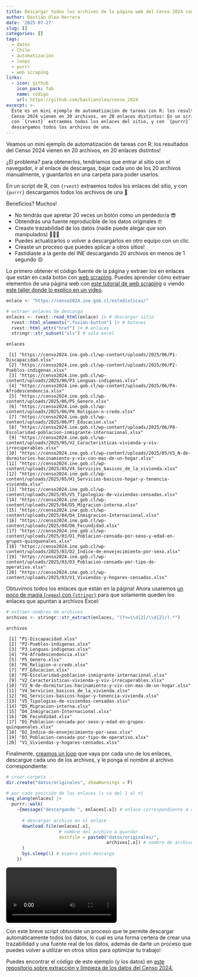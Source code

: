 ```yaml
---
title: Descargar todos los archivos de la página web del Censo 2024 con {rvest}
author: Bastián Olea Herrera
date: '2025-07-27'
slug: []
categories: []
tags:
  - datos
  - Chile
  - automatización
  - loops
  - purrr
  - web scraping
links:
  - icon: github
    icon_pack: fab
    name: código
    url: https://github.com/bastianolea/censo_2024
excerpt: >-
  Éste es un mini ejemplo de automatización de tareas con R: los resultados del
  Censo 2024 vienen en 20 archivos, en 20 enlaces distintos! En un script de R,
  con `{rvest}` extraemos todos los enlaces del sitio, y con `{purrr}`
  descargamos todos los archivos de una.
---
```



Veamos un mini ejemplo de automatización de tareas con R: los resultados del Censo 2024 vienen en 20 archivos, en 20 enlaces distintos!

¿El problema? para obtenerlos, tendríamos que entrar al sitio con el navegador, ir al enlace de descargas, bajar cada uno de los 20 archivos manualmente, y guardarlos en una carpeta para poder usarlos.

En un script de R, con `{rvest}` extraemos todos los enlaces del sitio, y con `{purrr}` descargamos todos los archivos de una 🚀

Beneficios? Muchos!
- No tendrás que apretar 20 veces un botón como un perdedor/a 😎
- Obtendrás una fuente reproducible de los datos originales 🤓
- Creaste trazabilidad de los datos (nadie puede alegar que son manipulados) 🕵🏻‍♀️
- Puedes actualizarlos o volver a descargarlos en otro equipo con un clic
- Creaste un proceso que puedes aplicar a otros sitios!
- Fastidiaste a la gente del INE descargando 20 archivos en menos de 1 segundo 😣

Lo primero obtener el código fuente de la página y extraer los en enlaces que están en cada botón con [web scraping](https://bastianolea.rbind.io/blog/r_introduccion/web_scraping/). Puedes aprender cómo extraer elementos de una página web con [este tutorial de web scraping](https://bastianolea.rbind.io/blog/tutorial_scraping_rvest/) o viendo [este taller donde lo explico en un video](https://bastianolea.rbind.io/blog/taller_corrupcion_cesi/).

``` r
enlace <- "https://censo2024.ine.gob.cl/estadisticas/"

# extraer enlaces de descarga
enlaces <- rvest::read_html(enlace) |> # descargar sitio
  rvest::html_elements(".fusion-button") |> # botones
  rvest::html_attr("href") |> # enlaces
  stringr::str_subset("xls") # sólo excel

enlaces
```

     [1] "https://censo2024.ine.gob.cl/wp-content/uploads/2025/06/P1-Discapacidad.xlsx"                                            
     [2] "https://censo2024.ine.gob.cl/wp-content/uploads/2025/06/P2-Pueblos-indigenas.xlsx"                                       
     [3] "https://censo2024.ine.gob.cl/wp-content/uploads/2025/06/P3_Lenguas-indigenas.xlsx"                                       
     [4] "https://censo2024.ine.gob.cl/wp-content/uploads/2025/06/P4-Afrodescendencia.xlsx"                                        
     [5] "https://censo2024.ine.gob.cl/wp-content/uploads/2025/06/P5_Genero.xlsx"                                                  
     [6] "https://censo2024.ine.gob.cl/wp-content/uploads/2025/06/P6_Religion-o-credo.xlsx"                                        
     [7] "https://censo2024.ine.gob.cl/wp-content/uploads/2025/06/P7_Educacion.xlsx"                                               
     [8] "https://censo2024.ine.gob.cl/wp-content/uploads/2025/06/P8-Escolaridad-poblacion-inmigrante-internacional.xlsx"          
     [9] "https://censo2024.ine.gob.cl/wp-content/uploads/2025/05/V2_Caracteristicas-vivienda-y-viv-irrecuperables.xlsx"           
    [10] "https://censo2024.ine.gob.cl/wp-content/uploads/2025/05/V3_N-de-dormitorios-hacinamiento-y-viv-con-mas-de-un-hogar.xlsx" 
    [11] "https://censo2024.ine.gob.cl/wp-content/uploads/2025/05/V4_Servicios_basicos_de_la_vivienda.xlsx"                        
    [12] "https://censo2024.ine.gob.cl/wp-content/uploads/2025/05/H1_Servicios-basicos-hogar-y-tenencia-vivienda.xlsx"             
    [13] "https://censo2024.ine.gob.cl/wp-content/uploads/2025/05/V5_Tipologias-de-viviendas-censadas.xlsx"                        
    [14] "https://censo2024.ine.gob.cl/wp-content/uploads/2025/04/D5_Migracion-interna.xlsx"                                       
    [15] "https://censo2024.ine.gob.cl/wp-content/uploads/2025/04/D4_Inmigracion-Internacional.xlsx"                               
    [16] "https://censo2024.ine.gob.cl/wp-content/uploads/2025/04/D6_Fecundidad.xlsx"                                              
    [17] "https://censo2024.ine.gob.cl/wp-content/uploads/2025/03/D1_Poblacion-censada-por-sexo-y-edad-en-grupos-quinquenales.xlsx"
    [18] "https://censo2024.ine.gob.cl/wp-content/uploads/2025/03/D2_Indice-de-envejecimiento-por-sexo.xlsx"                       
    [19] "https://censo2024.ine.gob.cl/wp-content/uploads/2025/03/D3_Poblacion-censada-por-tipo-de-operativo.xlsx"                 
    [20] "https://censo2024.ine.gob.cl/wp-content/uploads/2025/03/V1_Viviendas-y-hogares-censados.xlsx"                            

Obtuvimos todos los enlaces que están en la página! Ahora usaremos [un poco de magia (`regex`) con `{stringr}`](../../../blog/stringr_texto/) para que solamente queden los enlaces que apuntan a archivos Excel:

``` r
# extraer nombres de archivos
archivos <- stringr::str_extract(enlaces, "(?<=\\d{2}/\\d{2}/).*")

archivos
```

     [1] "P1-Discapacidad.xlsx"                                            
     [2] "P2-Pueblos-indigenas.xlsx"                                       
     [3] "P3_Lenguas-indigenas.xlsx"                                       
     [4] "P4-Afrodescendencia.xlsx"                                        
     [5] "P5_Genero.xlsx"                                                  
     [6] "P6_Religion-o-credo.xlsx"                                        
     [7] "P7_Educacion.xlsx"                                               
     [8] "P8-Escolaridad-poblacion-inmigrante-internacional.xlsx"          
     [9] "V2_Caracteristicas-vivienda-y-viv-irrecuperables.xlsx"           
    [10] "V3_N-de-dormitorios-hacinamiento-y-viv-con-mas-de-un-hogar.xlsx" 
    [11] "V4_Servicios_basicos_de_la_vivienda.xlsx"                        
    [12] "H1_Servicios-basicos-hogar-y-tenencia-vivienda.xlsx"             
    [13] "V5_Tipologias-de-viviendas-censadas.xlsx"                        
    [14] "D5_Migracion-interna.xlsx"                                       
    [15] "D4_Inmigracion-Internacional.xlsx"                               
    [16] "D6_Fecundidad.xlsx"                                              
    [17] "D1_Poblacion-censada-por-sexo-y-edad-en-grupos-quinquenales.xlsx"
    [18] "D2_Indice-de-envejecimiento-por-sexo.xlsx"                       
    [19] "D3_Poblacion-censada-por-tipo-de-operativo.xlsx"                 
    [20] "V1_Viviendas-y-hogares-censados.xlsx"                            

Finalmente, [creamos un loop](../../../blog/r_introduccion/r_intermedio/#bucles) que vaya por cada uno de los enlaces, descargue cada uno de los archivos, y le ponga el nombre al archivo correspondiente:

``` r
# crear carpeta
dir.create("datos/originales", showWarnings = F) 

# por cada posición de los enlaces (x va del 1 al n)
seq_along(enlaces) |> 
  purrr::walk(
    ~{message("descargando ", enlaces[.x]) # enlace correspondiente a x
      
      # descargar archivo en el enlace
      download.file(enlaces[.x],
                    # nombre del archivo a guardar
                    destfile = paste0("datos/originales/", 
                                      archivos[.x]) # nombre de archivo de x
      )
      Sys.sleep(1) # espera post-descarga
    })
```

<video src="r_grabacion.mov" style="border-radius:7px; max-width: 100%; margin:auto;" autoplay loop>
</video>

Con este breve script obtuviste un proceso que te permite descargar automáticamente todos los datos, lo cual es una forma certera de crear una trazabilidad y una fuente real de los datos, además de darte un proceso que puedes volver a utilizar en otros sitios para optimizar tu trabajo!

Puedes encontrar el código de este ejemplo (y los datos) en [este repositorio sobre extracción y limpieza de los datos del Censo 2024.](https://github.com/bastianolea/censo_2024)
